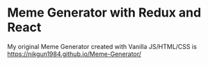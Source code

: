 # Meme Generator with Redux and React

My original Meme Generator created with Vanilla JS/HTML/CSS is https://nikgun1984.github.io/Meme-Generator/
